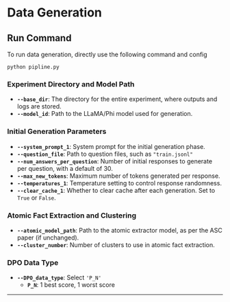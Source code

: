 # Data Generation
## Run Command
To run data generation, directly use the following command and config
```
python pipline.py
```


### Experiment Directory and Model Path
- **`--base_dir`**: The directory for the entire experiment, where outputs and logs are stored.
- **`--model_id`**: Path to the LLaMA/Phi model used for generation.

### Initial Generation Parameters
- **`--system_prompt_1`**: System prompt for the initial generation phase.
- **`--question_file`**: Path to question files, such as `"train.jsonl"`
- **`--num_answers_per_question`**: Number of initial responses to generate per question, with a default of 30.
- **`--max_new_tokens`**: Maximum number of tokens generated per response.
- **`--temperatures_1`**: Temperature setting to control response randomness.
- **`--clear_cache_1`**: Whether to clear cache after each generation. Set to `True` or `False`.

### Atomic Fact Extraction and Clustering
- **`--atomic_model_path`**: Path to the atomic extractor model, as per the ASC paper (if unchanged).
- **`--cluster_number`**: Number of clusters to use in atomic fact extraction.


### DPO Data Type
- **`--DPO_data_type`**: Select `'P_N'`
  - **`P_N`**: 1 best score, 1 worst score

---
